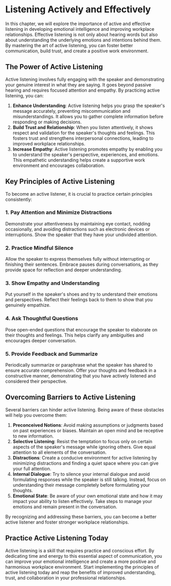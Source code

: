 # Listening Actively and Effectively

In this chapter, we will explore the importance of active and effective listening in developing emotional intelligence and improving workplace relationships. Effective listening is not only about hearing words but also about understanding the underlying emotions and intentions behind them. By mastering the art of active listening, you can foster better communication, build trust, and create a positive work environment.

## The Power of Active Listening

Active listening involves fully engaging with the speaker and demonstrating your genuine interest in what they are saying. It goes beyond passive hearing and requires focused attention and empathy. By practicing active listening, you can:

1. **Enhance Understanding**: Active listening helps you grasp the speaker's message accurately, preventing miscommunication and misunderstandings. It allows you to gather complete information before responding or making decisions.
2. **Build Trust and Relationship**: When you listen attentively, it shows respect and validation for the speaker's thoughts and feelings. This fosters trust and strengthens interpersonal connections, leading to improved workplace relationships.
3. **Increase Empathy**: Active listening promotes empathy by enabling you to understand the speaker's perspective, experiences, and emotions. This empathetic understanding helps create a supportive work environment and encourages collaboration.

## Key Principles of Active Listening

To become an active listener, it is crucial to practice certain principles consistently:

### 1\. Pay Attention and Minimize Distractions

Demonstrate your attentiveness by maintaining eye contact, nodding occasionally, and avoiding distractions such as electronic devices or interruptions. Show the speaker that they have your undivided attention.

### 2\. Practice Mindful Silence

Allow the speaker to express themselves fully without interrupting or finishing their sentences. Embrace pauses during conversations, as they provide space for reflection and deeper understanding.

### 3\. Show Empathy and Understanding

Put yourself in the speaker's shoes and try to understand their emotions and perspectives. Reflect their feelings back to them to show that you genuinely empathize.

### 4\. Ask Thoughtful Questions

Pose open-ended questions that encourage the speaker to elaborate on their thoughts and feelings. This helps clarify any ambiguities and encourages deeper conversation.

### 5\. Provide Feedback and Summarize

Periodically summarize or paraphrase what the speaker has shared to ensure accurate comprehension. Offer your thoughts and feedback in a constructive manner, demonstrating that you have actively listened and considered their perspective.

## Overcoming Barriers to Active Listening

Several barriers can hinder active listening. Being aware of these obstacles will help you overcome them:

1. **Preconceived Notions**: Avoid making assumptions or judgments based on past experiences or biases. Maintain an open mind and be receptive to new information.
2. **Selective Listening**: Resist the temptation to focus only on certain aspects of the speaker's message while ignoring others. Give equal attention to all elements of the conversation.
3. **Distractions**: Create a conducive environment for active listening by minimizing distractions and finding a quiet space where you can give your full attention.
4. **Internal Dialogue**: Try to silence your internal dialogue and avoid formulating responses while the speaker is still talking. Instead, focus on understanding their message completely before formulating your thoughts.
5. **Emotional State**: Be aware of your own emotional state and how it may impact your ability to listen effectively. Take steps to manage your emotions and remain present in the conversation.

By recognizing and addressing these barriers, you can become a better active listener and foster stronger workplace relationships.

## Practice Active Listening Today

Active listening is a skill that requires practice and conscious effort. By dedicating time and energy to this essential aspect of communication, you can improve your emotional intelligence and create a more positive and harmonious workplace environment. Start implementing the principles of active listening today and reap the benefits of improved understanding, trust, and collaboration in your professional relationships.
